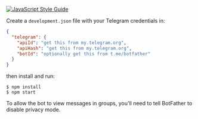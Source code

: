 [![JavaScript Style Guide](https://img.shields.io/badge/code_style-standard-brightgreen.svg)](https://standardjs.com)


Create a `development.json` file with your Telegram credentials in:
```json
{
  "telegram": {
    "apiId": "get this from my.telegram.org",
    "apiHash": "get this from my.telegram.org",
    "botId": "optionally get this from t.me/botfather"
  }
}
```

then install and run:

```console
$ npm install
$ npm start
```

To allow the bot to view messages in groups, you'll need to tell BotFather to disable privacy mode.
